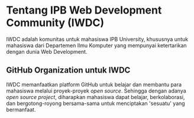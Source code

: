 # Tentang IPB Web Development Community (IWDC)

IWDC adalah komunitas untuk mahasiswa IPB University, khususnya untuk mahasiswa dari Departemen Ilmu Komputer yang mempunyai ketertarikan dengan dunia Web Development.

## GitHub Organization untuk IWDC

IWDC memanfaatkan platform GitHub untuk belajar dan membantu para mahasiswa melalui proyek-proyek _open source_. Sehingga dengan adanya _open source project_, diharapkan mahasiswa dapat belajar, berkolaborasi, dan bergotong-royong bersama-sama untuk menciptakan 'sesuatu' yang bermanfaat.
